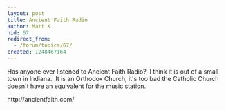```yaml
---
layout: post
title: Ancient Faith Radio
author: Matt K
nid: 67
redirect_from:
  - /forum/topics/67/
created: 1248467164
---
```

<p>Has anyone ever listened to Ancient Faith Radio?&nbsp; I think it is out of a small town in Indiana.&nbsp; It is an Orthodox Church, it's too bad the Catholic Church doesn't have an equivalent for the music station. </p>
<p>http://ancientfaith.com/</p>

